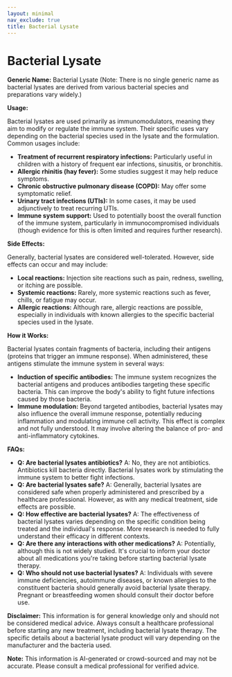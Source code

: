 ```yaml
---
layout: minimal
nav_exclude: true
title: Bacterial Lysate
---
```


# Bacterial Lysate

**Generic Name:** Bacterial Lysate (Note: There is no single generic name as bacterial lysates are derived from various bacterial species and preparations vary widely.)

**Usage:**

Bacterial lysates are used primarily as immunomodulators, meaning they aim to modify or regulate the immune system.  Their specific uses vary depending on the bacterial species used in the lysate and the formulation. Common usages include:

* **Treatment of recurrent respiratory infections:** Particularly useful in children with a history of frequent ear infections, sinusitis, or bronchitis.
* **Allergic rhinitis (hay fever):** Some studies suggest it may help reduce symptoms.
* **Chronic obstructive pulmonary disease (COPD):** May offer some symptomatic relief.
* **Urinary tract infections (UTIs):**  In some cases, it may be used adjunctively to treat recurring UTIs.
* **Immune system support:**  Used to potentially boost the overall function of the immune system, particularly in immunocompromised individuals (though evidence for this is often limited and requires further research).


**Side Effects:**

Generally, bacterial lysates are considered well-tolerated. However, side effects can occur and may include:

* **Local reactions:** Injection site reactions such as pain, redness, swelling, or itching are possible.
* **Systemic reactions:**  Rarely, more systemic reactions such as fever, chills, or fatigue may occur.
* **Allergic reactions:** Although rare, allergic reactions are possible, especially in individuals with known allergies to the specific bacterial species used in the lysate.


**How it Works:**

Bacterial lysates contain fragments of bacteria, including their antigens (proteins that trigger an immune response).  When administered, these antigens stimulate the immune system in several ways:

* **Induction of specific antibodies:** The immune system recognizes the bacterial antigens and produces antibodies targeting these specific bacteria. This can improve the body's ability to fight future infections caused by those bacteria.
* **Immune modulation:**  Beyond targeted antibodies, bacterial lysates may also influence the overall immune response, potentially reducing inflammation and modulating immune cell activity. This effect is complex and not fully understood.  It may involve altering the balance of pro- and anti-inflammatory cytokines.


**FAQs:**

* **Q: Are bacterial lysates antibiotics?** A: No, they are not antibiotics. Antibiotics kill bacteria directly. Bacterial lysates work by stimulating the immune system to better fight infections.
* **Q: Are bacterial lysates safe?** A: Generally, bacterial lysates are considered safe when properly administered and prescribed by a healthcare professional.  However, as with any medical treatment, side effects are possible.
* **Q: How effective are bacterial lysates?** A: The effectiveness of bacterial lysates varies depending on the specific condition being treated and the individual's response.  More research is needed to fully understand their efficacy in different contexts.
* **Q: Are there any interactions with other medications?** A:  Potentially, although this is not widely studied.  It's crucial to inform your doctor about all medications you're taking before starting bacterial lysate therapy.
* **Q: Who should not use bacterial lysates?** A: Individuals with severe immune deficiencies, autoimmune diseases, or known allergies to the constituent bacteria should generally avoid bacterial lysate therapy.  Pregnant or breastfeeding women should consult their doctor before use.


**Disclaimer:**  This information is for general knowledge only and should not be considered medical advice.  Always consult a healthcare professional before starting any new treatment, including bacterial lysate therapy. The specific details about a bacterial lysate product will vary depending on the manufacturer and the bacteria used.


**Note:** This information is AI-generated or crowd-sourced and may not be accurate. Please consult a medical professional for verified advice.